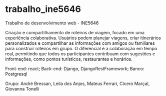 # trabalho_ine5646
Trabalho de desenvolvimento web - INE5646

Criação e compartilhamento de roteiros de viagem, focado em uma experiência colaborativa. Usuários podem planejar viagens, criar itinerários personalizados e compartilhar as informações com amigos ou familiares para construir roteiros em grupo. O diferencial é a colaboração em tempo real, permitindo que todos os participantes contribuam com sugestões e informações, como pontos turísticos, restaurantes e horários.

Front-end: react;
Back-end: Django, DjangoRestFramework;
Banco: Postgresql

Grupo:
André Bressan,
Leila dos Anjos,
Mateus Ferrari,
Cícero Marçal,
Giovanna Tonelli
